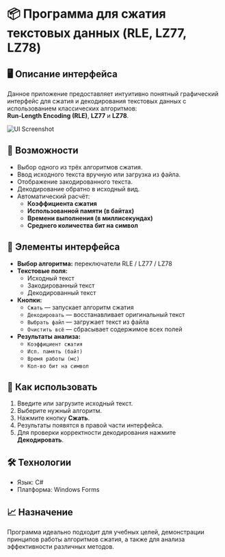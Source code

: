 # 📦 Программа для сжатия текстовых данных (RLE, LZ77, LZ78)

## 🖥️ Описание интерфейса

Данное приложение предоставляет интуитивно понятный графический интерфейс для сжатия и декодирования текстовых данных с использованием классических алгоритмов:  
**Run-Length Encoding (RLE)**, **LZ77** и **LZ78**.

![UI Screenshot](screenshot.png)

## 🚀 Возможности

- Выбор одного из трёх алгоритмов сжатия.
- Ввод исходного текста вручную или загрузка из файла.
- Отображение закодированного текста.
- Декодирование обратно в исходный вид.
- Автоматический расчёт:
  - **Коэффициента сжатия**
  - **Использованной памяти (в байтах)**
  - **Времени выполнения (в миллисекундах)**
  - **Среднего количества бит на символ**

## 🔘 Элементы интерфейса

- **Выбор алгоритма:** переключатели RLE / LZ77 / LZ78
- **Текстовые поля:**
  - Исходный текст
  - Закодированный текст
  - Декодированный текст
- **Кнопки:**
  - `Сжать` — запускает алгоритм сжатия
  - `Декодировать` — восстанавливает оригинальный текст
  - `Выбрать файл` — загружает текст из файла
  - `Очистить всё` — сбрасывает содержимое всех полей
- **Результаты анализа:**
  - `Коэффициент сжатия`
  - `Исп. память (байт)`
  - `Время работы (мс)`
  - `Кол-во бит на символ`

## 📂 Как использовать

1. Введите или загрузите исходный текст.
2. Выберите нужный алгоритм.
3. Нажмите кнопку **Сжать**.
4. Результаты появятся в правой части интерфейса.
5. Для проверки корректности декодирования нажмите **Декодировать**.

## 🛠️ Технологии

- Язык: C#
- Платформа: Windows Forms

## 📈 Назначение

Программа идеально подходит для учебных целей, демонстрации принципов работы алгоритмов сжатия, а также для анализа эффективности различных методов.

